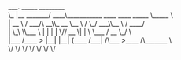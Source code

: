 <p>
___.             _____                                    ________  <br>
\_ |__   _______/ ____\___________    ____   ____ _____   \_____  \ <br>
 | __ \ /  ___/\   __\\_  __ \__  \  /    \_/ ___\\__  \   /  ____/ <br>
 | \_\ \\___ \  |  |   |  | \// __ \|   |  \  \___ / __ \_/       \ <br>
 |___  /____  > |__|   |__|  (____  /___|  /\___  >____  /\_______ \<br>
     \/     \/                    \/     \/     \/     \/         \/<br>
</p>
